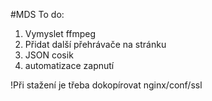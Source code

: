 #MDS
To do:
1. Vymyslet ffmpeg
2. Přidat další přehrávače na stránku
3. JSON cosik
4. automatizace zapnutí

!Při stažení je třeba dokopírovat 
nginx/conf/ssl
